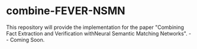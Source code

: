 # combine-FEVER-NSMN
This repository will provide the implementation for the paper "Combining Fact Extraction and Verification withNeural Semantic Matching Networks". -- Coming Soon.
